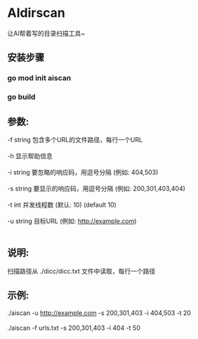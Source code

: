 # AIdirscan
让AI帮着写的目录扫描工具~

## 安装步骤
  ### go mod init aiscan
  ### go build

## 参数:
  -f string
    	包含多个URL的文件路径，每行一个URL</br></br>
  -h	显示帮助信息</br></br>
  -i string
    	要忽略的响应码，用逗号分隔 (例如: 404,503)</br></br>
  -s string
    	要显示的响应码，用逗号分隔 (例如: 200,301,403,404)</br></br>
  -t int
    	并发线程数 (默认: 10) (default 10)</br></br>
  -u string
    	目标URL (例如: http://example.com)</br></br>

## 说明:
  扫描路径从 ./dicc/dicc.txt 文件中读取，每行一个路径

## 示例:
  ./aiscan -u http://example.com -s 200,301,403 -i 404,503 -t 20</br></br>
  ./aiscan -f urls.txt -s 200,301,403 -i 404 -t 50
